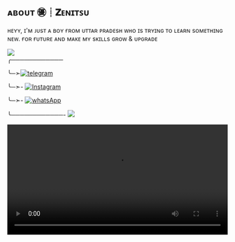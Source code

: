 
## ᴀʙᴏᴜᴛ ㊝┊𝐙ᴇɴɪᴛꜱᴜ
 ʜᴇʏʏ, ɪ'ᴍ ᴊᴜsᴛ ᴀ ʙᴏʏ ғʀᴏᴍ ᴜᴛᴛᴀʀ ᴘʀᴀᴅᴇsʜ ᴡʜᴏ ɪs ᴛʀʏɪɴɢ ᴛᴏ ʟᴇᴀʀɴ sᴏᴍᴇᴛʜɪɴɢ ɴᴇᴡ.  ғᴏʀ ғᴜᴛᴜʀᴇ ᴀɴᴅ ᴍᴀᴋᴇ ᴍʏ sᴋɪʟʟs ɢʀᴏᴡ & ᴜᴘɢʀᴀᴅᴇ 
<div align="left">
  <img src="https://readme-typing-svg.herokuapp.com?color=000000&center=true&lines=──+「𝙎𝘼𝙃𝙄𝙇」+──&width=120&height=60">
</div>
 ╭────────────

╰─➣[![telegram](https://img.shields.io/badge/Zenitsu-Telegram-blue?style=for-the-badge&logo=telegram)](https://t.me/zenitsu_x_thunder_breathing)

╰─➣- [![Instagram](https://img.shields.io/badge/Zenix-Instagram-red?style=for-the-badge&logo=Instagram)](https://www.instagram.com/zenix._.0?igsh=MTBjMTBobXhxanQwYg==) 


╰─➣- [![whatsApp](https://img.shields.io/badge/Zenitsu-Whatsapp-green?style=for-the-badge&logo=whatsApp)](https://wa.me/6283863879340) 

╰────────────- 
<img src="https://user-images.githubusercontent.com/73097560/115834477-dbab4500-a447-11eb-908a-139a6edaec5c.gif">

<!-- Add Video at the End -->
<video width="100%" controls>
  <source src="[https://files.catbox.moe/5flhla.mp4](https://files.catbox.moe/xzskgc.mp4)" type="video/mp4">
  2 kodi ka phone h video na chlegi.
</video>
